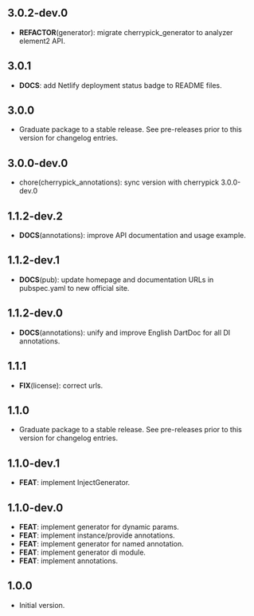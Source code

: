 ## 3.0.2-dev.0

 - **REFACTOR**(generator): migrate cherrypick_generator to analyzer element2 API.

## 3.0.1

 - **DOCS**: add Netlify deployment status badge to README files.

## 3.0.0

 - Graduate package to a stable release. See pre-releases prior to this version for changelog entries.

## 3.0.0-dev.0

 - chore(cherrypick_annotations): sync version with cherrypick 3.0.0-dev.0

## 1.1.2-dev.2

 - **DOCS**(annotations): improve API documentation and usage example.

## 1.1.2-dev.1

 - **DOCS**(pub): update homepage and documentation URLs in pubspec.yaml to new official site.

## 1.1.2-dev.0

 - **DOCS**(annotations): unify and improve English DartDoc for all DI annotations.

## 1.1.1

 - **FIX**(license): correct urls.

## 1.1.0

 - Graduate package to a stable release. See pre-releases prior to this version for changelog entries.

## 1.1.0-dev.1

 - **FEAT**: implement InjectGenerator.

## 1.1.0-dev.0

 - **FEAT**: implement generator for dynamic params.
 - **FEAT**: implement instance/provide annotations.
 - **FEAT**: implement generator for named annotation.
 - **FEAT**: implement generator di module.
 - **FEAT**: implement annotations.

## 1.0.0

- Initial version.
